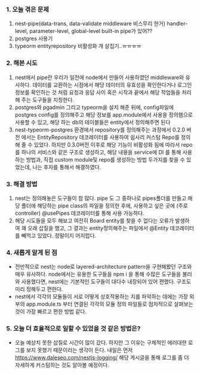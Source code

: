 
### **1. 오늘 겪은 문제**

1.  nest-pipe(data-trans, data-validate middleware 비스무리 한거) handler-level, parameter-level, global-level
   built-in pipe가 있어??
2. postgres 사용기
3. typeorm entityrepository 비활성화 개 살집기..ㅠㅠㅠㅠ

### **2. 해본 시도**
1. nest에서 pipe란 우리가 일전에 node에서 만들어 사용하였던 middleware와 유사하다. 데이터를 교환하는 시점에서 해당 데이터의 유효성을 확인한다거나 로그인 정보를 확인하는 것 처럼 요청과 응답 사이 혹은 시작과 끝에서 해당 작업들을 처리해 주는 도구들을 지칭한다.
2. postgres와 pgadmin 그리고 typeorm을 설치 해준 뒤에, config파일에 postgres config를 정의해주고 해당 정보를 app.module에서 사용을 정의햄으로 사용할 수 있고, 해당 하는 db의 테이블들은 entity에서 정의해주면 된다
3. nest-typeorm-postgres 환경에서 repository를 정의해주는 과정에서 0.2.0 버전 에서는 EntityRepository 데코레이터를 사용하여 쉽사리 커스텀 Repo를 정의해 줄 수 있었다. 하지만 0.3.0버전 이후로 해당 기능이 비활성화 됨에 따라서 repo를 하나의 서비스와 같은 구조로 생성하고, 해당 내용을 service에 DI 를 통해 사용하는 방법과, 직접 custom module및 repo를 생성하는 방법 두가지를 찾을 수 있었는데, 나는 후자를 통해서 해결하였다.


### **3. 해결 방법**
1. nest는 정의해놓은 도구들이 참 많다. pipe 도 그 중하나로 pipes폴더를 만들고 해당 폴더에 해당하는 pipe class의 파일을 정의한 후에, 사용하고 싶은 곳에 (주로 controller) @usePipes 데코레이터를 통해 사용 가능하다.
3. 해당 시도들을 모두 해보고 여전히 Board entity를 찾을 수 없다는 오류가 발생하여 꽤 오래 삽질을 했고, 그 결과는 entity정의해주는 파일에서 @Entity 데코레이터를 빼먹고 있었다. 정말이지 어지럽다. 

### **4. 새롭게 알게 된 점**
-  전반적으로 nest는 node로 layered-architecture pattern을 구현해봤던 구조와 매우 유사하다. node에서는 유용한 도구들을 npm i 을 통해 수많은 도구들을 불러와 사용했다면, nest에는 기본적인 도구들이 대다수 내장되어 있어 편했다. 구조도 미리 정해두고 편한다.
- nest에서 각각의 모듈들이 서로 어떻게 상호작용하는 지를 파악하는 데에는 가장 외부의 app.module.ts 부터 연결된 각각의 모듈 정의 파일들로 점차적으로 살펴보는 것이 가장 빠르고 편한 방법 같다.


### **5. 오늘 더 효율적으로 일할 수 있었을 것 같은 방법은?**
- 오늘 예상치 못한 삽질로 시간이 많이 갔다. 하지만 그 이유는 구체적인 에러대한 로그를 보지 못했기 때문이라는 생각이 든다. 내일은 먼저 https://www.daleseo.com/nestjs-logging/ 해당 게시글을 통해 로그를 좀 더 자세하게 커스텀하는 것도 알아볼 예정이다.